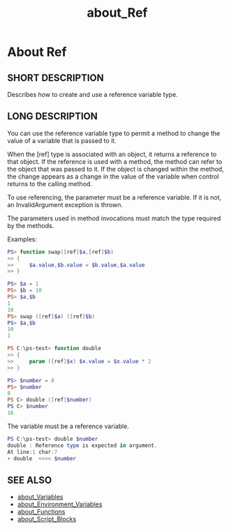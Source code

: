 ﻿---
ms.date:  06/09/2017
schema:  2.0.0
locale:  en-us
keywords:  powershell,cmdlet
title:  about_Ref
---
# About Ref

## SHORT DESCRIPTION

Describes how to create and use a reference variable type.

## LONG DESCRIPTION

You can use the reference variable type to permit a method to change the value
of a variable that is passed to it.

When the [ref] type is associated with an object, it returns a reference to
that object. If the reference is used with a method, the method can refer to
the object that was passed to it. If the object is changed within the method,
the change appears as a change in the value of the variable when control
returns to the calling method.

To use referencing, the parameter must be a reference variable. If it is not,
an InvalidArgument exception is thrown.

The parameters used in method invocations must match the type required by the
methods.

Examples:

```powershell
PS> function swap([ref]$a,[ref]$b)
>> {
>>     $a.value,$b.value = $b.value,$a.value
>> }

PS> $a = 1
PS> $b = 10
PS> $a,$b
1
10
PS> swap ([ref]$a) ([ref]$b)
PS> $a,$b
10
1

PS C:\ps-test> function double
>> {
>>     param ([ref]$x) $x.value = $x.value * 2
>> }

PS> $number = 8
PS> $number
8
PS C> double ([ref]$number)
PS C> $number
16
```

The variable must be a reference variable.

```powershell
PS C:\ps-test> double $number
double : Reference type is expected in argument.
At line:1 char:7
+ double  <<<< $number
```

## SEE ALSO

- [about_Variables](about_Variables.md)
- [about_Environment_Variables](about_Environment_Variables.md)
- [about_Functions](about_Functions.md)
- [about_Script_Blocks](about_Script_Blocks.md)